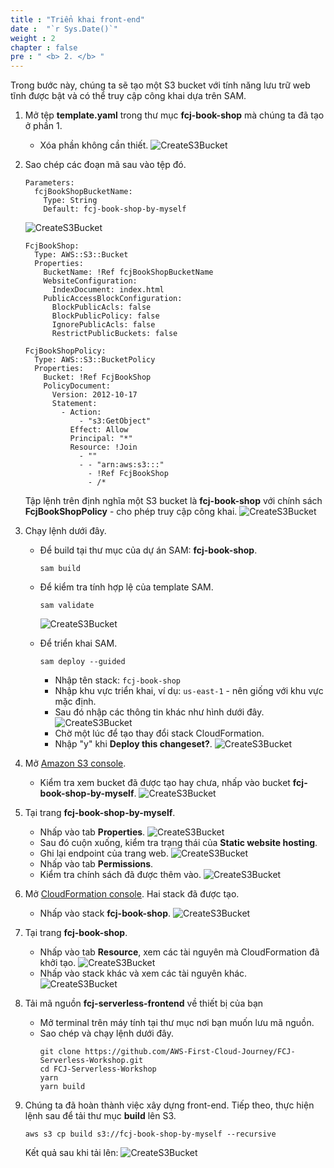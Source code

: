 ```yaml
---
title : "Triển khai front-end"
date :  "`r Sys.Date()`" 
weight : 2 
chapter : false
pre : " <b> 2. </b> "
---
```

Trong bước này, chúng ta sẽ tạo một S3 bucket với tính năng lưu trữ web tĩnh được bật và có thể truy cập công khai dựa trên SAM.

1. Mở tệp **template.yaml** trong thư mục **fcj-book-shop** mà chúng ta đã tạo ở phần 1.
    - Xóa phần không cần thiết.
![CreateS3Bucket](/images/temp/1/12.png?width=90pc)

2. Sao chép các đoạn mã sau vào tệp đó.
    ```
    Parameters:
      fcjBookShopBucketName:
        Type: String
        Default: fcj-book-shop-by-myself    
    ```
    ![CreateS3Bucket](/images/temp/1/13.png?width=90pc)

    ```
    FcjBookShop:
      Type: AWS::S3::Bucket
      Properties:
        BucketName: !Ref fcjBookShopBucketName
        WebsiteConfiguration:
          IndexDocument: index.html
        PublicAccessBlockConfiguration:
          BlockPublicAcls: false
          BlockPublicPolicy: false
          IgnorePublicAcls: false
          RestrictPublicBuckets: false

    FcjBookShopPolicy:
      Type: AWS::S3::BucketPolicy
      Properties:
        Bucket: !Ref FcjBookShop
        PolicyDocument:
          Version: 2012-10-17
          Statement:
            - Action:
                - "s3:GetObject"
              Effect: Allow
              Principal: "*"
              Resource: !Join
                - ""
                - - "arn:aws:s3:::"
                  - !Ref FcjBookShop
                  - /*
    ```

    Tập lệnh trên định nghĩa một S3 bucket là **fcj-book-shop** với chính sách **FcjBookShopPolicy** - cho phép truy cập công khai.
    ![CreateS3Bucket](/images/temp/1/14.png?width=90pc)

3. Chạy lệnh dưới đây.
    - Để build tại thư mục của dự án SAM: **fcj-book-shop**.
      ```
      sam build
      ```
    - Để kiểm tra tính hợp lệ của template SAM.
      ```
      sam validate
      ```
      ![CreateS3Bucket](/images/temp/1/15.png?width=90pc)

    - Để triển khai SAM.
      ```
      sam deploy --guided
      ```
      - Nhập tên stack: `fcj-book-shop`
      - Nhập khu vực triển khai, ví dụ: `us-east-1` - nên giống với khu vực mặc định.
      - Sau đó nhập các thông tin khác như hình dưới đây.
      ![CreateS3Bucket](/images/temp/1/16.png?width=90pc)
      - Chờ một lúc để tạo thay đổi stack CloudFormation.
      - Nhập "y" khi **Deploy this changeset?**.
      ![CreateS3Bucket](/images/temp/1/17.png?width=90pc)

4. Mở [Amazon S3 console](https://s3.console.aws.amazon.com/s3/buckets?region=ap-southeast-1&region=ap-southeast-1).
    - Kiểm tra xem bucket đã được tạo hay chưa, nhấp vào bucket **fcj-book-shop-by-myself**.
    ![CreateS3Bucket](/images/temp/1/18.png?width=90pc)

5. Tại trang **fcj-book-shop-by-myself**.
    - Nhấp vào tab **Properties**.
    ![CreateS3Bucket](/images/temp/1/19.png?width=90pc)
    - Sau đó cuộn xuống, kiểm tra trạng thái của **Static website hosting**.
    - Ghi lại endpoint của trang web.
    ![CreateS3Bucket](/images/temp/1/20.png?width=90pc)
    - Nhấp vào tab **Permissions**.
    - Kiểm tra chính sách đã được thêm vào.
    ![CreateS3Bucket](/images/temp/1/21.png?width=90pc)

6. Mở [CloudFormation console](https://ap-southeast-1.console.aws.amazon.com/cloudformation/home?region=ap-southeast-1#/stacks?filteringStatus=active&filteringText=&viewNested=true&hideStacks=false). Hai stack đã được tạo.
    - Nhấp vào stack **fcj-book-shop**.
    ![CreateS3Bucket](/images/temp/1/22.png?width=90pc)

7. Tại trang **fcj-book-shop**.
    - Nhấp vào tab **Resource**, xem các tài nguyên mà CloudFormation đã khởi tạo.
    ![CreateS3Bucket](/images/temp/1/23.png?width=90pc)
    - Nhấp vào stack khác và xem các tài nguyên khác.
    ![CreateS3Bucket](/images/temp/1/24.png?width=90pc)

8. Tải mã nguồn **fcj-serverless-frontend** về thiết bị của bạn
    - Mở terminal trên máy tính tại thư mục nơi bạn muốn lưu mã nguồn.
    - Sao chép và chạy lệnh dưới đây.
      ```
      git clone https://github.com/AWS-First-Cloud-Journey/FCJ-Serverless-Workshop.git
      cd FCJ-Serverless-Workshop
      yarn
      yarn build
      ```
9. Chúng ta đã hoàn thành việc xây dựng front-end. Tiếp theo, thực hiện lệnh sau để tải thư mục **build** lên S3.
    ```
    aws s3 cp build s3://fcj-book-shop-by-myself --recursive
    ```
    Kết quả sau khi tải lên:
    ![CreateS3Bucket](/images/temp/1/25.png?width=90pc)
